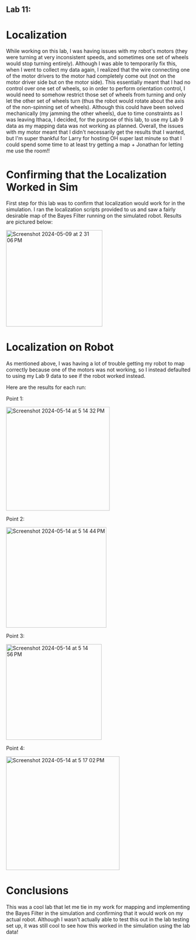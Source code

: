 ## Lab 11:

# Localization

While working on this lab, I was having issues with my robot's motors (they were turning at very inconsistent speeds, and sometimes one set of wheels would stop turning entirely). Although I was able to temporarily fix this, when I went to collect my data again, I realized that the wire connecting one of the motor drivers to the motor had completely come out (not on the motor driver side but on the motor side). This essentially meant that I had no control over one set of wheels, so in order to perform orientation control, I would need to somehow restrict those set of wheels from turning and only let the other set of wheels turn (thus the robot would rotate about the axis of the non-spinning set of wheels). Although this could have been solved mechanically (my jamming the other wheels), due to time constraints as I was leaving Ithaca, I decided, for the purpose of this lab, to use my Lab 9 data as my mapping data was not working as planned. Overall, the issues with my motor meant that I didn't necessarily get the results that I wanted, but I'm super thankful for Larry for hosting OH super last minute so that I could spend some time to at least try getting a map + Jonathan for letting me use the room!!

# Confirming that the Localization Worked in Sim

First step for this lab was to confirm that localization would work for in the simulation. I ran the localization scripts provided to us and saw a fairly desirable map of the Bayes Filter running on the simulated robot. Results are pictured below:

<img width="263" alt="Screenshot 2024-05-09 at 2 31 06 PM" src="https://github.com/ns14/ns14.github.io/assets/65001356/6aca91ac-ab19-4fd2-9175-64e6f8e32d2d">

# Localization on Robot
As mentioned above, I was having a lot of trouble getting my robot to map correctly because one of the motors was not working, so I instead defaulted to using my Lab 9 data to see if the robot worked instead.

Here are the results for each run:

Point 1:

<img width="283" alt="Screenshot 2024-05-14 at 5 14 32 PM" src="https://github.com/ns14/ns14.github.io/assets/65001356/5d850112-c37c-40e2-820a-eae333582c75">


Point 2:

<img width="274" alt="Screenshot 2024-05-14 at 5 14 44 PM" src="https://github.com/ns14/ns14.github.io/assets/65001356/07f37f92-0f1b-4335-a701-420dd7d29cb9">



Point 3:

<img width="261" alt="Screenshot 2024-05-14 at 5 14 56 PM" src="https://github.com/ns14/ns14.github.io/assets/65001356/1cb9416b-f3b9-4110-8c21-29d0eb79b7cd">



Point 4:

<img width="310" alt="Screenshot 2024-05-14 at 5 17 02 PM" src="https://github.com/ns14/ns14.github.io/assets/65001356/117cc6f5-505f-4dcb-9735-5a54ab185b28">


# Conclusions

This was a cool lab that let me tie in my work for mapping and implementing the Bayes Filter in the simulation and confirming that it would work on my actual robot. Although I wasn't actually able to test this out in the lab testing set up, it was still cool to see how this worked in the simulation using the lab data!
